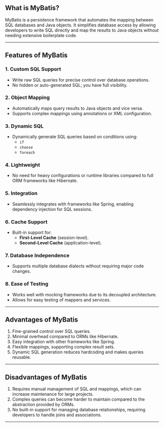 ## What is MyBatis?

MyBatis is a persistence framework that automates the mapping between SQL databases and Java objects. It simplifies database access by allowing developers to write SQL directly and map the results to Java objects without needing extensive boilerplate code.

---

## Features of MyBatis

### 1. **Custom SQL Support**
- Write raw SQL queries for precise control over database operations.
- No hidden or auto-generated SQL; you have full visibility.

### 2. **Object Mapping**
- Automatically maps query results to Java objects and vice versa.
- Supports complex mappings using annotations or XML configuration.

### 3. **Dynamic SQL**
- Dynamically generate SQL queries based on conditions using:
  - `if`
  - `choose`
  - `foreach`

### 4. **Lightweight**
- No need for heavy configurations or runtime libraries compared to full ORM frameworks like Hibernate.

### 5. **Integration**
- Seamlessly integrates with frameworks like Spring, enabling dependency injection for SQL sessions.

### 6. **Cache Support**
- Built-in support for:
  - **First-Level Cache** (session-level).
  - **Second-Level Cache** (application-level).

### 7. **Database Independence**
- Supports multiple database dialects without requiring major code changes.

### 8. **Ease of Testing**
- Works well with mocking frameworks due to its decoupled architecture.
- Allows for easy testing of mappers and services.

---

## Advantages of MyBatis

1. Fine-grained control over SQL queries.
2. Minimal overhead compared to ORMs like Hibernate.
3. Easy integration with other frameworks like Spring.
4. Flexible mappings, supporting complex result sets.
5. Dynamic SQL generation reduces hardcoding and makes queries reusable.

---

## Disadvantages of MyBatis

1. Requires manual management of SQL and mappings, which can increase maintenance for large projects.
2. Complex queries can become harder to maintain compared to the abstraction provided by ORMs.
3. No built-in support for managing database relationships, requiring developers to handle joins and associations.

---
